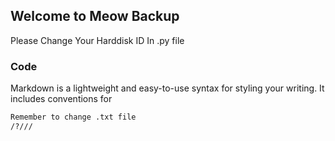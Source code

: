 ## Welcome to Meow Backup

Please Change Your Harddisk ID In .py file

### Code

Markdown is a lightweight and easy-to-use syntax for styling your writing. It includes conventions for

```markdown
Remember to change .txt file
/?///
